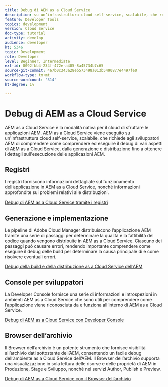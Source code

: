 ```yaml
---
title: Debug di AEM as a Cloud Service
description: su un’infrastruttura cloud self-service, scalabile, che rende necessario che gli sviluppatori AEM comprendano come comprendere ed eseguire il debug di vari aspetti di AEM as a Cloud Service, dalla creazione e distribuzione fino a ottenere i dettagli sull’esecuzione delle applicazioni AEM.
feature: Developer Tools
topics: development
version: Cloud Service
doc-type: tutorial
activity: develop
audience: developer
kt: 5346
topic: Development
role: Developer
level: Beginner, Intermediate
exl-id: 8092fbb4-234f-472e-a405-8a45734b7c65
source-git-commit: 467b0c343a28eb573498a013b5490877e4497fe0
workflow-type: tm+mt
source-wordcount: '314'
ht-degree: 1%

---
```


# Debug di AEM as a Cloud Service

AEM as a Cloud Service è la modalità nativa per il cloud di sfruttare le applicazioni AEM. AEM as a Cloud Service viene eseguito su un&#39;infrastruttura cloud self-service, scalabile, che richiede agli sviluppatori AEM di comprendere come comprendere ed eseguire il debug di vari aspetti di AEM as a Cloud Service, dalla generazione e distribuzione fino a ottenere i dettagli sull&#39;esecuzione delle applicazioni AEM.

## Registri

I registri forniscono informazioni dettagliate sul funzionamento dell’applicazione in AEM as a Cloud Service, nonché informazioni approfondite sui problemi relativi alle distribuzioni.

[Debug di AEM as a Cloud Service tramite i registri](./logs.md)

## Generazione e implementazione

Le pipeline di Adobe Cloud Manager distribuiscono l’applicazione AEM tramite una serie di passaggi per determinare la qualità e la fattibilità del codice quando vengono distribuite in AEM as a Cloud Service. Ciascuno dei passaggi può causare errori, rendendo importante comprendere come eseguire il debug delle build per determinare la causa principale di e come risolvere eventuali errori.

[Debug della build e della distribuzione as a Cloud Service dell’AEM](./build-and-deployment.md)

## Console per sviluppatori

La Developer Console fornisce una serie di informazioni e introspezioni in ambienti AEM as a Cloud Service che sono utili per comprendere come l’applicazione viene riconosciuta da e funziona all’interno di AEM as a Cloud Service.

[Debug di AEM as a Cloud Service con Developer Console](./developer-console.md)

## Browser dell’archivio

Il Browser dell’archivio è un potente strumento che fornisce visibilità all’archivio dati sottostante dell’AEM, consentendo un facile debug dell’ambiente as a Cloud Service dell’AEM. Il Browser dell’archivio supporta una visualizzazione in sola lettura delle risorse e delle proprietà di AEM in Produzione, Stage e Sviluppo, nonché nei servizi Author, Publish e Preview.

[Debug di AEM as a Cloud Service con il Browser dell’archivio](./repository-browser.md)
